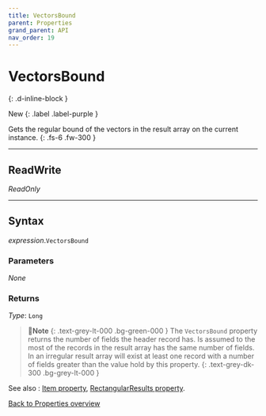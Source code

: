 ```yaml
---
title: VectorsBound
parent: Properties
grand_parent: API
nav_order: 19
---
```


# VectorsBound
{: .d-inline-block }

New
{: .label .label-purple }

Gets the regular bound of the vectors in the result array on the current instance.
{: .fs-6 .fw-300 }

---

## ReadWrite

_ReadOnly_

---

## Syntax

*expression*.`VectorsBound`

### Parameters

_None_

### Returns

*Type*: `Long`

>📝**Note**
>{: .text-grey-lt-000 .bg-green-000 }
>The `VectorsBound` property returns the number of fields the header record has. Is assumed to the most of the records in the result array has the same number of fields. In an irregular result array will exist at least one record with a number of fields greater than the value hold by this property.
{: .text-grey-dk-300 .bg-grey-lt-000 }

See also
: [Item property](https://ws-garcia.github.io/VBA-CSV-interface/api/properties/item.html), [RectangularResults property](https://ws-garcia.github.io/VBA-CSV-interface/api/properties/rectangularresults.html).

[Back to Properties overview](https://ws-garcia.github.io/VBA-CSV-interface/api/properties/)